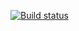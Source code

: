[![Build status](https://ci.appveyor.com/api/projects/status/r8t30qrdhhcfhdb9/branch/main?svg=true)](https://ci.appveyor.com/project/TanyaVoz/dnd/branch/main)
